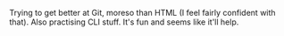 Trying to get better at Git, moreso than HTML (I feel fairly confident with that). Also practising CLI stuff. It's fun and seems like it'll help.
